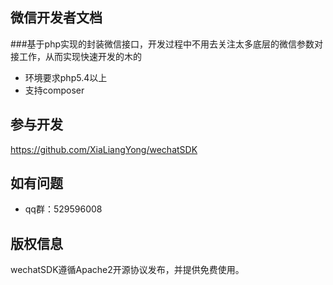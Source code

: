## 微信开发者文档
###基于php实现的封装微信接口，开发过程中不用去关注太多底层的微信参数对接工作，从而实现快速开发的木的
+ 环境要求php5.4以上
+ 支持composer

## 参与开发
https://github.com/XiaLiangYong/wechatSDK


## 如有问题
+ qq群：529596008

## 版权信息

wechatSDK遵循Apache2开源协议发布，并提供免费使用。